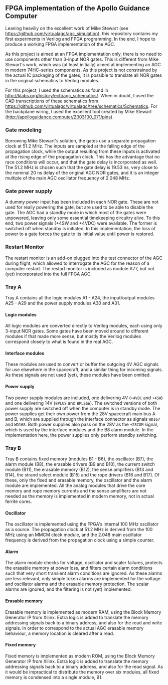 FPGA implementation of the Apollo Guidance Computer
---------------------------------------------------

Leaning heaviliy on the excellent work of Mike Stewart (see https://github.com/virtualagc/agc_simulation), this
repository contains my first experiments in Verilog and FPGA programming. In the end, I hope to produce a 
working FPGA implementation of the AGC.

As this project is aimed at an FPGA implementation only, there is no need to use components other than
3-input NOR gates. This is different from Mike Stewart's work, which was (at least initially) aimed 
at implementing an AGC in modern 74HC-series components. As this project is not constrained by the actual IC 
packaging of the gates, it is possible to translate all NOR gates in the original schematics to Verilog modules.

For this project, I used the schematics as found in http://klabs.org/history/ech/agc_schematics/. When in doubt, I
used the CAD transcriptions of these schematics from 
https://github.com/virtualagc/virtualagc/tree/schematics/Schematics. For the backplane wiring, I used the excellent
tool created by Mike Stewart (http://apolloguidance.computer/2003100_071/pins).

### Gate modeling
Borrowing Mike Stewart's solution, the gates use a separate propagation clock at 51.2 MHz. The inputs are sampled
at the falling edge of the propagation clock, while the output resulting from these inputs is activated at the rising
edge of the propagation clock. This has the advantage that no race conditions will occur, and that the gate delay is
incorporated as well. The 51.2 MHz is chosen such that the gate delay is 19.53 ns, very close to the nominal 20 ns delay
of the original AGC NOR gates, and it is an integer multiple of the main AGC oscillator frequency of 2.048 MHz.

### Gate power supply
A dummy power input has been included in each NOR gate. These are not used for really powering the gate, but are used
to be able to disable the gate. The AGC had a standby mode in which most of the gates were unpowered, leaving only some
essential timekeeping circuitry alive. To this end, two power signals (+4SW and +4VDC) were available. The former is
switched off when standby is initiated. In this implementation, the loss of power to a gate forces the gate to its
initial value until power is restored.

### Restart Monitor
The restart monitor is an add-on plugged into the test connector of the AGC during flight, which allowed to interrogate
the AGC for the reason of a computer restart. The restart monitor is included as module A77, but not (yet) incorporated into
the full FPGA AGC.

### Tray A
Tray A contains all the logic modules A1 - A24, the input/output modules A25 - A29 and the power supply modules A30 and A31.

#### Logic modules
All logic modules are converted directly to Verilog modules, each using only 3-input NOR gates. Some gates have been
moved around to different modules if that made more sense, but mostly the Verilog modules correspond closely to what is
found in the real AGC.

#### Interface modules
These modules are used to convert or buffer the outgoing 4V AGC signals for use elsewhere in the spacecraft, and a
similar thing for incoming signals. As these signals are not used (yet), these modules have been omitted.

#### Power supply
Two power supply modules are included, one delivering 4V (`+4VDC` and `+4SW`) and one delivering 14V (`BPLUS` and `BPLSSW`).
The switched versions of both power supply are switched off when the computer is in standby mode. The power supplies
get their own power from the 28V spacecraft main bus A and B, which are supplied through the interface connector as signals
`WD167` and `WD168`. Both power supplies also pass on the 28V as the `+28COM` signal, which is used by the interface
modules and the B8 alarm module. In the implementation here, the power supplies only perform standby switching.

### Tray B
Tray B contains fixed memory (modules B1 - B6), the oscillator (B7), the alarm module (B8), the erasable drivers (B9 and B10),
the current switch module (B11), the erasable memory (B12), the sense amplifiers (B13 and B14), the strand select module
(B15) and the rope drivers (B16 and B17). Of these, only the fixed and erasable memory, the oscillator and the alarm module
are implemented. All the analog modules that drive the core memory and rope memory currents and the sense amplifiers are
not needed as the memory is implemented in modern memory, not in actual ferrite cores.

#### Oscillator
The oscillator is implemented using the FPGA's internal 100 MHz oscillator as a source. The propagation clock at 51.2 MHz
is derived from the 100 MHz using an MMCM clock module, and the 2.048 main oscillator frequency is derived from the
propagation clock using a simple counter.

#### Alarm
The alarm module checks for voltage, oscillator and scaler failures, protects the erasable memory at power loss, and
filters certain alarm conditions such that very short transient alarm conditions are ignored. As these alarms are less
relevant, only simple token alarms are implemented for the voltage and oscillator alarms and the erasable memory protection.
The scalar alarms are ignored, and the filtering is not (yet) implemented.

#### Erasable memory
Erasable memory is implemented as modern RAM, using the Block Memory Generator IP from Xilinx. Extra logic is added
to translate the memory addressing signals back to a binary address, and also for the read and write signals. In order to
correspond to the actual AGC erasable memory behaviour, a memory location is cleared after a read.

#### Fixed memory
Fixed memory is implemented as modern ROM, using the Block Memory Generator IP from Xilinx. Extra logic is added
to translate the memory addressing signals back to a binary address, and also for the read signal. As it would be
impractical to distribute the memory over six modules, all fixed memory is condensed into a single module, B1.
